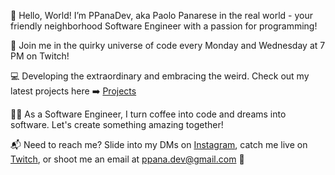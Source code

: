 👋 Hello, World! I’m PPanaDev, aka Paolo Panarese in the real world - your friendly neighborhood Software Engineer with a passion for programming!

🚀 Join me in the quirky universe of code every Monday and Wednesday at 7 PM on Twitch!

💻 Developing the extraordinary and embracing the weird. Check out my latest projects here ➡️ [Projects](Projects.md)

👨‍💻 As a Software Engineer, I turn coffee into code and dreams into software. Let's create something amazing together!

📬 Need to reach me? Slide into my DMs on [Instagram](https://www.google.com), catch me live on [Twitch](https://www.google.com), or shoot me an email at [ppana.dev@gmail.com](mailto:ppana.dev@gmail.com) 📧

<!---
PPanaDev/PPanaDev is a ✨ special ✨ repository because its `README.md` (this file) appears on your GitHub profile.
You can click the Preview link to take a look at your changes.
--->
